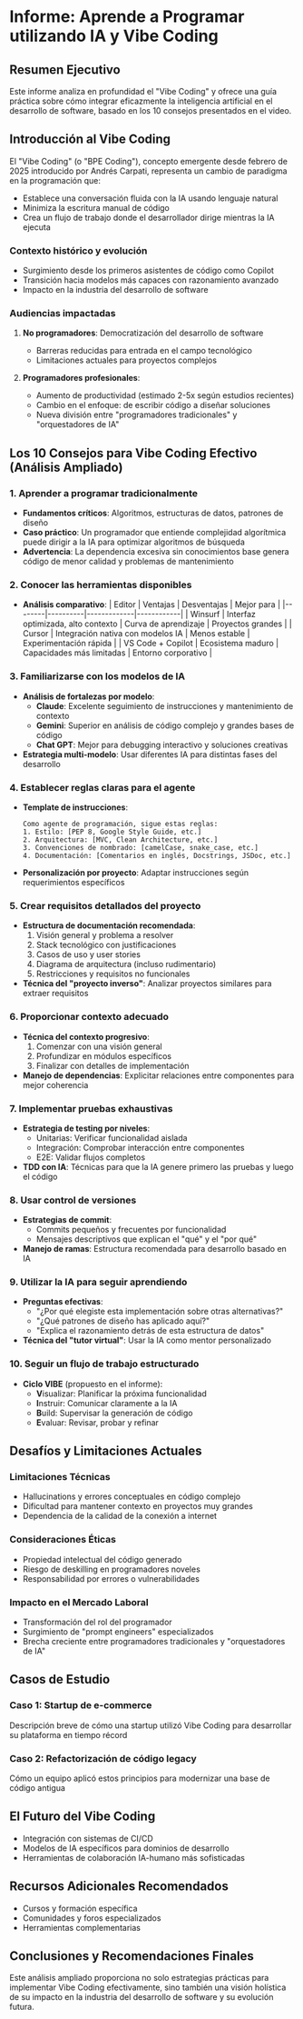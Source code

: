 # Informe: Aprende a Programar utilizando IA y Vibe Coding

## Resumen Ejecutivo
Este informe analiza en profundidad el "Vibe Coding" y ofrece una guía práctica sobre cómo integrar eficazmente la inteligencia artificial en el desarrollo de software, basado en los 10 consejos presentados en el video.

## Introducción al Vibe Coding

El "Vibe Coding" (o "BPE Coding"), concepto emergente desde febrero de 2025 introducido por Andrés Carpati, representa un cambio de paradigma en la programación que:
- Establece una conversación fluida con la IA usando lenguaje natural
- Minimiza la escritura manual de código
- Crea un flujo de trabajo donde el desarrollador dirige mientras la IA ejecuta

### Contexto histórico y evolución
- Surgimiento desde los primeros asistentes de código como Copilot
- Transición hacia modelos más capaces con razonamiento avanzado
- Impacto en la industria del desarrollo de software

### Audiencias impactadas
1. **No programadores**: Democratización del desarrollo de software
   - Barreras reducidas para entrada en el campo tecnológico
   - Limitaciones actuales para proyectos complejos
   
2. **Programadores profesionales**: 
   - Aumento de productividad (estimado 2-5x según estudios recientes)
   - Cambio en el enfoque: de escribir código a diseñar soluciones
   - Nueva división entre "programadores tradicionales" y "orquestadores de IA"

## Los 10 Consejos para Vibe Coding Efectivo (Análisis Ampliado)

### 1. Aprender a programar tradicionalmente
- **Fundamentos críticos**: Algoritmos, estructuras de datos, patrones de diseño
- **Caso práctico**: Un programador que entiende complejidad algorítmica puede dirigir a la IA para optimizar algoritmos de búsqueda
- **Advertencia**: La dependencia excesiva sin conocimientos base genera código de menor calidad y problemas de mantenimiento

### 2. Conocer las herramientas disponibles
- **Análisis comparativo**:
  | Editor | Ventajas | Desventajas | Mejor para |
  |--------|----------|-------------|------------|
  | Winsurf | Interfaz optimizada, alto contexto | Curva de aprendizaje | Proyectos grandes |
  | Cursor | Integración nativa con modelos IA | Menos estable | Experimentación rápida |
  | VS Code + Copilot | Ecosistema maduro | Capacidades más limitadas | Entorno corporativo |

### 3. Familiarizarse con los modelos de IA
- **Análisis de fortalezas por modelo**:
  - **Claude**: Excelente seguimiento de instrucciones y mantenimiento de contexto
  - **Gemini**: Superior en análisis de código complejo y grandes bases de código
  - **Chat GPT**: Mejor para debugging interactivo y soluciones creativas
- **Estrategia multi-modelo**: Usar diferentes IA para distintas fases del desarrollo

### 4. Establecer reglas claras para el agente
- **Template de instrucciones**:
  ```
  Como agente de programación, sigue estas reglas:
  1. Estilo: [PEP 8, Google Style Guide, etc.]
  2. Arquitectura: [MVC, Clean Architecture, etc.]
  3. Convenciones de nombrado: [camelCase, snake_case, etc.]
  4. Documentación: [Comentarios en inglés, Docstrings, JSDoc, etc.]
  ```
- **Personalización por proyecto**: Adaptar instrucciones según requerimientos específicos

### 5. Crear requisitos detallados del proyecto
- **Estructura de documentación recomendada**:
  1. Visión general y problema a resolver
  2. Stack tecnológico con justificaciones
  3. Casos de uso y user stories
  4. Diagrama de arquitectura (incluso rudimentario)
  5. Restricciones y requisitos no funcionales
- **Técnica del "proyecto inverso"**: Analizar proyectos similares para extraer requisitos

### 6. Proporcionar contexto adecuado
- **Técnica del contexto progresivo**: 
  1. Comenzar con una visión general
  2. Profundizar en módulos específicos
  3. Finalizar con detalles de implementación
- **Manejo de dependencias**: Explicitar relaciones entre componentes para mejor coherencia

### 7. Implementar pruebas exhaustivas
- **Estrategia de testing por niveles**:
  - Unitarias: Verificar funcionalidad aislada
  - Integración: Comprobar interacción entre componentes
  - E2E: Validar flujos completos
- **TDD con IA**: Técnicas para que la IA genere primero las pruebas y luego el código

### 8. Usar control de versiones
- **Estrategias de commit**:
  - Commits pequeños y frecuentes por funcionalidad
  - Mensajes descriptivos que explican el "qué" y el "por qué"
- **Manejo de ramas**: Estructura recomendada para desarrollo basado en IA

### 9. Utilizar la IA para seguir aprendiendo
- **Preguntas efectivas**:
  - "¿Por qué elegiste esta implementación sobre otras alternativas?"
  - "¿Qué patrones de diseño has aplicado aquí?"
  - "Explica el razonamiento detrás de esta estructura de datos"
- **Técnica del "tutor virtual"**: Usar la IA como mentor personalizado

### 10. Seguir un flujo de trabajo estructurado
- **Ciclo VIBE** (propuesto en el informe):
  - **V**isualizar: Planificar la próxima funcionalidad
  - **I**nstruir: Comunicar claramente a la IA
  - **B**uild: Supervisar la generación de código
  - **E**valuar: Revisar, probar y refinar

## Desafíos y Limitaciones Actuales

### Limitaciones Técnicas
- Hallucinations y errores conceptuales en código complejo
- Dificultad para mantener contexto en proyectos muy grandes
- Dependencia de la calidad de la conexión a internet

### Consideraciones Éticas
- Propiedad intelectual del código generado
- Riesgo de deskilling en programadores noveles
- Responsabilidad por errores o vulnerabilidades

### Impacto en el Mercado Laboral
- Transformación del rol del programador
- Surgimiento de "prompt engineers" especializados
- Brecha creciente entre programadores tradicionales y "orquestadores de IA"

## Casos de Estudio

### Caso 1: Startup de e-commerce
Descripción breve de cómo una startup utilizó Vibe Coding para desarrollar su plataforma en tiempo récord

### Caso 2: Refactorización de código legacy
Cómo un equipo aplicó estos principios para modernizar una base de código antigua

## El Futuro del Vibe Coding

- Integración con sistemas de CI/CD
- Modelos de IA específicos para dominios de desarrollo
- Herramientas de colaboración IA-humano más sofisticadas

## Recursos Adicionales Recomendados
- Cursos y formación específica
- Comunidades y foros especializados
- Herramientas complementarias

## Conclusiones y Recomendaciones Finales

Este análisis ampliado proporciona no solo estrategias prácticas para implementar Vibe Coding efectivamente, sino también una visión holística de su impacto en la industria del desarrollo de software y su evolución futura.

